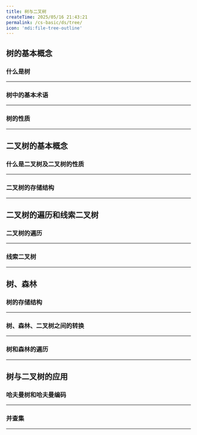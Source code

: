 ```yaml
---
title: 树与二叉树
createTime: 2025/05/16 21:43:21
permalink: /cs-basic/ds/tree/
icon: 'mdi:file-tree-outline'
---
```


## **树的基本概念**

### **什么是树**
---

### **树中的基本术语**
---

### **树的性质**
---

## **二叉树的基本概念**

### **什么是二叉树及二叉树的性质**
---

### **二叉树的存储结构**
---

## **二叉树的遍历和线索二叉树**

### **二叉树的遍历**
---

### **线索二叉树**
---

## **树、森林**

### **树的存储结构**
---

### **树、森林、二叉树之间的转换**
---

### **树和森林的遍历**
---

## **树与二叉树的应用**

### **哈夫曼树和哈夫曼编码**
---

### **并查集**
---